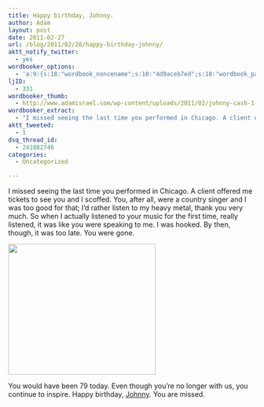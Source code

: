 ```yaml
---
title: Happy birthday, Johnny.
author: Adam
layout: post
date: 2011-02-27
url: /blog/2011/02/26/happy-birthday-johnny/
aktt_notify_twitter:
  - yes
wordbooker_options:
  - 'a:9:{s:18:"wordbook_noncename";s:10:"4d9aceb7ed";s:18:"wordbook_page_post";s:4:"-100";s:18:"wordbook_orandpage";s:1:"2";s:23:"wordbook_default_author";s:1:"1";s:23:"wordbook_extract_length";s:3:"256";s:19:"wordbook_actionlink";s:3:"300";s:26:"wordbooker_publish_default";s:2:"on";s:18:"wordbook_attribute";s:30:"Wrote a new post on their blog";s:29:"wordbooker_status_update_text";s:35:": New blog post :  %title% - %link%";}'
ljID:
  - 331
wordbooker_thumb:
  - http://www.adamisrael.com/wp-content/uploads/2011/02/johnny-cash-1-300x266.jpg
wordbooker_extract:
  - "I missed seeing the last time you performed in Chicago. A client offered me tickets to see you and I scoffed. You, after all, were a country singer and I was too good for that; I'd rather listen to my heavy metal, thank you very much. So when I actuall ..."
aktt_tweeted:
  - 1
dsq_thread_id:
  - 241082746
categories:
  - Uncategorized

---
```

I missed seeing the last time you performed in Chicago. A client offered me tickets to see you and I scoffed. You, after all, were a country singer and I was too good for that; I&#8217;d rather listen to my heavy metal, thank you very much. So when I actually listened to your music for the first time, really listened, it was like you were speaking to me. I was hooked. By then, though, it was too late. You were gone.

[<img class="aligncenter size-medium wp-image-373" title="johnny-cash-1" src="http://www.adamisrael.com/wp-content/uploads/2011/02/johnny-cash-1-300x266.jpg" alt="" width="300" height="266" srcset="//www.adamisrael.com/wp-content/uploads/2011/02/johnny-cash-1-300x266.jpg 300w, //www.adamisrael.com/wp-content/uploads/2011/02/johnny-cash-1.jpg 947w" sizes="(max-width: 300px) 100vw, 300px" />](1)

You would have been 79 today. Even though you&#8217;re no longer with us, you continue to inspire. Happy birthday, [Johnny](2). You are missed.

 [1]: http://www.adamisrael.com/wp-content/uploads/2011/02/johnny-cash-1.jpg
 [2]: http://en.wikipedia.org/wiki/Johnny_Cash
